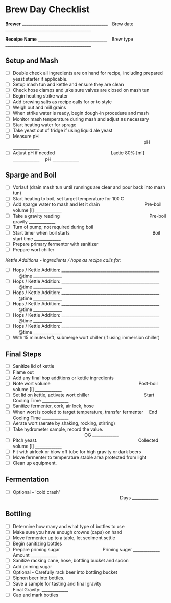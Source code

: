 # Brew Day Checklist

**Brewer** __________________________________________&emsp;Brew date __________________________________________

**Receipe Name** __________________________________&emsp;Brew type __________________________________________

## Setup and Mash

- [ ] Double check all ingredients are on hand for recipe, including prepared yeast starter if applicable.
- [ ] Setup mash tun and kettle and ensure they are clean
- [ ] Check hose clamps and ,ake sure valves are closed on mash tun  
- [ ] Begin heating strike water
- [ ] Add brewing salts as recipe calls for or to style
- [ ] Weigh out and mill grains
- [ ] When strike water is ready, begin dough-in procedure and mash
- [ ] Monitor mash temperature during mash and adjust as necessary
- [ ] Start heating water for sprage
- [ ] Take yeast out of fridge if using liquid ale yeast
- [ ] Measure pH &emsp;&emsp;&emsp;&emsp;&emsp;&emsp;&emsp;&emsp;&emsp;&emsp;&emsp;&emsp;&emsp;&emsp;&emsp;&emsp;&emsp;&emsp;&emsp;&emsp;&emsp;&emsp;&emsp;&emsp;&emsp;&emsp;&emsp;&emsp;&emsp; pH _____________
- [ ] Adjust pH if needed &emsp;&emsp;&emsp;&emsp;&emsp;&emsp;&emsp;&emsp;&emsp;&emsp;&emsp;&emsp; Lactic 80% [ml] _____________ &emsp;pH _____________

## Sparge and Boil

- [ ] Vorlauf (drain mash tun until runnings are clear and pour back into mash tun)
- [ ] Start heating to boil, set target temperature for 100 C
- [ ] Add sparge water to mash and let it drain &emsp;&emsp;&emsp;&emsp;&emsp;&emsp;&emsp;&emsp;&emsp;&ensp;  Pre-boil volume [l] _____________
- [ ] Take a gravity reading &emsp;&emsp;&emsp;&emsp;&emsp;&emsp;&emsp;&emsp;&emsp;&emsp;&emsp;&emsp;&emsp;&emsp;&emsp;&emsp;&emsp;&emsp;&emsp;&ensp; Pre-boil gravity _____________
- [ ] Turn of pump; not required during boil
- [ ] Start timer when boil starts &emsp; &emsp; &emsp; &emsp; &emsp; &emsp; &emsp; &emsp; &emsp; &emsp; &emsp; &emsp; &emsp; &emsp;&nbsp; Boil start time _____________
- [ ] Prepare primary fermentor with sanitizer
- [ ] Prepare wort chiller

*Kettle Additions - ingredients / hops as recipe calls for:*

- [ ] Hops / Kettle Addition: ________________________________________________ &emsp; &emsp; @time ______________
- [ ] Hops / Kettle Addition: ________________________________________________ &emsp; &emsp; @time ______________
- [ ] Hops / Kettle Addition: ________________________________________________ &emsp; &emsp; @time ______________
- [ ] Hops / Kettle Addition: ________________________________________________ &emsp; &emsp; @time ______________
- [ ] Hops / Kettle Addition: ________________________________________________ &emsp; &emsp; @time ______________
- [ ] Hops / Kettle Addition: ________________________________________________ &emsp; &emsp; @time ______________
- [ ] With 15 minutes left, submerge wort chiller (if using immersion chiller)

## Final Steps

- [ ] Sanitize lid of kettle
- [ ] Flame out
- [ ] Add any final hop additions or kettle ingredients
- [ ] Note wort volume  &emsp;&emsp;&emsp;&emsp;&emsp;&emsp;&emsp;&emsp;&emsp;&emsp;&emsp;&emsp;&emsp;&emsp;&emsp;&emsp;&emsp;&emsp;&emsp;&ensp;Post-boil volume [l] _____________
- [ ] Set lid on kettle, activate wort chiller &emsp;&emsp;&emsp;&emsp;&emsp;&emsp;&emsp;&emsp;&emsp;&emsp;&emsp;&ensp;&ensp;Start Cooling Time _____________
- [ ] Sanitize fermenter, cork, air lock, hose
- [ ] When wort is cooled to target temperature, transfer fermenter&emsp; End Cooling Time _____________
- [ ] Aerate wort (aerate by shaking, rocking, stirring)
- [ ] Take hydrometer sample, record the value. &emsp;&emsp;&emsp;&emsp;&emsp;&emsp;&emsp;&emsp;&emsp;&emsp;&emsp;&emsp;&emsp;&emsp;&emsp;&ensp;&ensp;OG _____________
- [ ] Pitch yeast. &emsp;&emsp;&emsp;&emsp;&emsp;&emsp;&emsp;&emsp;&emsp;&emsp;&emsp;&emsp;&emsp;&emsp;&emsp;&emsp;&emsp;&emsp;&emsp;&emsp;&emsp;&ensp;&ensp; Collected volume [l] _____________
- [ ] Fit with airlock or blow off tube for high gravity or dark beers
- [ ] Move fermenter to temperature stable area protected from light
- [ ] Clean up equipment.

## Fermentation
- [ ] Optional – 'cold crash' &emsp;&emsp;&emsp;&emsp;&emsp;&emsp;&emsp;&emsp;&emsp;&emsp;&emsp;&emsp;&emsp;&emsp;&emsp;&emsp;&emsp;&emsp;&emsp;&emsp;&emsp;&emsp;&emsp;&emsp;Days _____________


## Bottling

- [ ] Determine how many and what type of bottles to use
- [ ] Make sure you have enough crowns (caps) on hand
- [ ] Move fermenter up to a table, let sediment settle
- [ ] Begin sanitizing bottles
- [ ] Prepare priming sugar &emsp;&emsp;&emsp;&emsp;&emsp;&emsp;&emsp;&emsp;&emsp; Priming suger _____________ &emsp; Amount _____________ 
- [ ] Sanitize racking cane, hose, bottling bucket and spoon
- [ ] Add priming sugar
- [ ] Optional - Carefully rack beer into bottling bucket
- [ ] Siphon beer into bottles.
- [ ] Save a sample for tasting and final gravity&emsp;&emsp;&emsp;&emsp;&emsp;&emsp;&emsp;&emsp;&emsp;&emsp;&emsp;&emsp;&ensp;Final Gravity: _____________
- [ ] Cap and mark bottles